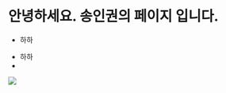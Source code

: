 # 안녕하세요. 송인권의 페이지 입니다.
* 하하
- 하하
- 
![](https://encrypted-tbn0.gstatic.com/images?q=tbn:ANd9GcQRXfalFd706hkVauILkrYdIhWvR6kDX1pwYkVz1Fj1Z3_1RBqc)
